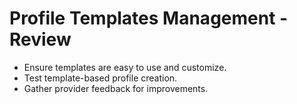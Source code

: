# Profile Templates Management - Review

- Ensure templates are easy to use and customize.
- Test template-based profile creation.
- Gather provider feedback for improvements.
